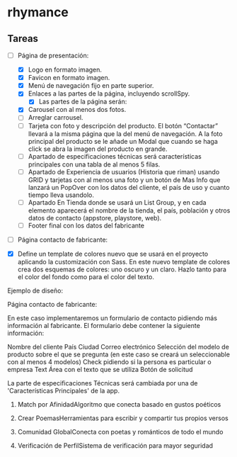 # rhymance

## Tareas

- [ ] Página de presentación:
  - [X] Logo en formato imagen.
  - [X] Favicon en formato imagen.
  - [X] Menú de navegación fijo en parte superior.
  - [X] Enlaces a las partes de la página, incluyendo scrollSpy.
    - [X] Las partes de la página serán:
  - [X] Carousel con al menos dos fotos.
  - [ ] Arreglar carrousel.
  - [ ] Tarjeta con foto y descripción del producto. El botón “Contactar” llevará a la misma página que la del menú de navegación. A la foto principal del producto se le añade un Modal que cuando se haga click se abra la imagen del producto en grande.
  - [ ] Apartado de especificaciones técnicas será características principales con una tabla de al menos 5 filas.
  - [ ] Apartado de Experiencia de usuarios (Historia que riman) usando GRID y tarjetas con al menos una foto y un botón de Mas Info que lanzará un PopOver con los datos del cliente, el país de uso y cuanto tiempo lleva usandolo.
  - [ ] Apartado En Tienda donde se usará un List Group, y en cada elemento aparecerá el nombre de la tienda, el país, población y otros datos de contacto (appstore, playstore, web).
  - [ ] Footer final con los datos del fabricante

- [ ] Página contacto de fabricante:

- [X] Define un template de colores nuevo  que se usará en el proyecto aplicando la customización con Sass. En este nuevo template de colores crea dos esquemas de colores: uno oscuro y un claro. Hazlo tanto para el color del fondo como para el color del texto.

Ejemplo de diseño:

Página contacto de fabricante:

En este caso implementaremos un formulario de contacto pidiendo más información al fabricante. El formulario debe contener la siguiente información:

Nombre del cliente
País
Ciudad
Correo electrónico
Selección del modelo de producto sobre el que se pregunta (en este caso se creará un seleccionable con al menos 4 modelos)
Check pidiendo si la persona es particular o empresa
Text Área con el texto que se utiliza
Botón de solicitud


La parte de especificaciones Técnicas será cambiada por una de 'Características Principales' de la app.



1. Match por AfinidadAlgoritmo que conecta basado en gustos poéticos



2. Crear PoemasHerramientas para escribir y compartir tus propios versos



3. Comunidad GlobalConecta con poetas y románticos de todo el mundo



4. Verificación de PerfilSistema de verificación para mayor seguridad